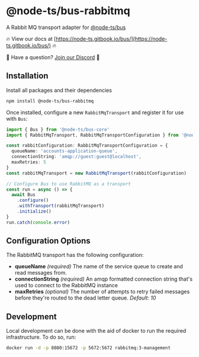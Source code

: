 # @node-ts/bus-rabbitmq

A Rabbit MQ transport adapter for [@node-ts/bus](https://node-ts.gitbook.io/bus/)

🔥 View our docs at [https://node-ts.gitbook.io/bus/](https://node-ts.gitbook.io/bus/) 🔥

🤔 Have a question? [Join our Discord](https://discord.gg/Gg7v4xt82X) 🤔

## Installation

Install all packages and their dependencies

```bash
npm install @node-ts/bus-rabbitmq
```

Once installed, configure a new `RabbitMqTransport` and register it for use with `Bus`:

```typescript
import { Bus } from '@node-ts/bus-core'
import { RabbitMqTransport, RabbitMqTransportConfiguration } from '@node-ts/bus-rabbitmq'

const rabbitConfiguration: RabbitMqTransportConfiguration = {
  queueName: 'accounts-application-queue',
  connectionString: 'amqp://guest:guest@localhost',
  maxRetries: 5
}
const rabbitMqTransport = new RabbitMqTransport(rabbitConfiguration)

// Configure Bus to use RabbitMQ as a transport
const run = async () => {
  await Bus
    .configure()
    .withTransport(rabbitMqTransport)
    .initialize()
}
run.catch(console.error)
```

## Configuration Options

The RabbitMQ transport has the following configuration:

*  **queueName** *(required)* The name of the service queue to create and read messages from.
*  **connectionString** *(required)* An amqp formatted connection string that's used to connect to the RabbitMQ instance
* **maxRetries** *(optional)* The number of attempts to retry failed messages before they're routed to the dead letter queue. *Default: 10*

## Development

Local development can be done with the aid of docker to run the required infrastructure. To do so, run:

```bash
docker run -d -p 8080:15672 -p 5672:5672 rabbitmq:3-management
```